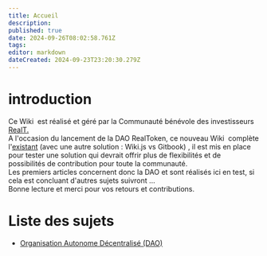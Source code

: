 ```yaml
---
title: Accueil
description: 
published: true
date: 2024-09-26T08:02:58.761Z
tags: 
editor: markdown
dateCreated: 2024-09-23T23:20:30.279Z
---
```


# introduction

Ce Wiki  est réalisé et géré par la Communauté bénévole des investisseurs [RealT.](https://realt.co/)  
A l'occasion du lancement de la DAO RealToken, ce nouveau Wiki  complète l'[existant](https://community-realt.gitbook.io/tuto-community) (avec une autre solution : Wiki.js vs Gitbook) , il est mis en place pour tester une solution qui devrait offrir plus de flexibilités et de possibilités de contribution pour toute la communauté.  
Les premiers articles concernent donc la DAO et sont réalisés ici en test, si cela est concluant d'autres sujets suivront …  
Bonne lecture et merci pour vos retours et contributions.

# Liste des sujets 

-   [Organisation Autonome Décentralisé (DAO)](/fr/DAO/)